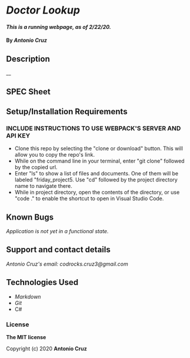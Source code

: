 # _Doctor Lookup_

#### _This is a running webpage, as of 2/22/20._

#### By _**Antonio Cruz**_

## Description

__


## SPEC Sheet



## Setup/Installation Requirements

### INCLUDE INSTRUCTIONS TO USE WEBPACK'S SERVER AND API KEY
* Clone this repo by selecting the "clone or download" button. This will allow you to copy the repo's link.
* While on the command line in your terminal, enter "git clone" followed by the copied url.
* Enter "ls" to show a list of files and documents. One of them will be labeled "friday_project5. Use "cd" followed by the project directory name to navigate there. 
* While in project directory, open the contents of the directory, or use "code ." to enable the shortcut to open in Visual Studio Code. 

## Known Bugs

_Application is not yet in a functional state._

## Support and contact details

_Antonio Cruz's email:_
_codrocks.cruz3@gmail.com_

## Technologies Used

* _Markdown_
* _Git_
* C#


### License

**The MIT license**

Copyright (c) 2020 **Antonio Cruz**